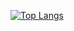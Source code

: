 <p align="center">

[![Top Langs](https://github-readme-stats.vercel.app/api/top-langs/?username=RiloArbabillah&layout=compact)](https://github.com/RiloArbabillah/github-readme-stats)

</p>
